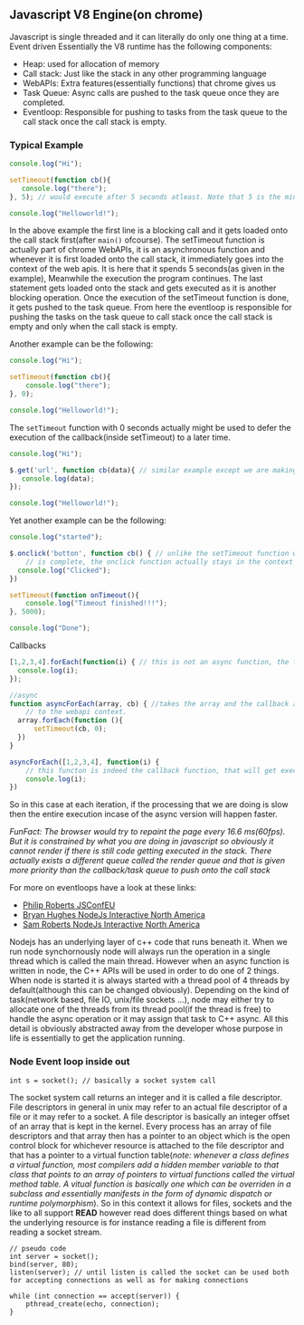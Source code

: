 ## Javascript V8 Engine(on chrome)
Javascript is single threaded and it can literally do only one thing at a time. Event driven 
 Essentially the V8 runtime has the following components:
 - Heap: used for allocation of memory
 - Call stack: Just like the stack in any other programming language
 - WebAPIs: Extra features(essentially functions) that chrome gives us
 - Task Queue: Async calls are pushed to the task queue once they are completed.
 - Eventloop: Responsible for pushing to tasks from the task queue to the call stack once the call stack is empty.
 
 ### Typical Example
 ```javascript
console.log("Hi");

setTimeout(function cb(){
    console.log("there");
}, 5); // would execute after 5 seconds atleast. Note that 5 is the minimum amount of time to wait, not the absolute amount of time

console.log("Helloworld!");
``` 
In the above example the first line is a blocking call and it gets loaded onto the call stack first(after `main()` ofcourse). 
The setTimeout function is actually part of chrome WebAPIs, it is an asynchronous function and whenever it is first loaded onto
the call stack, it immediately goes into the context of the web apis. It is here that it spends 5 seconds(as given in the example),
Meanwhile the execution the program continues. The last statement gets loaded onto the stack and gets executed as it is another 
blocking operation. 
Once the execution of the setTimeout function is done, it gets pushed to the task queue. From here the eventloop is responsible for pushing
the tasks on the task queue to call stack once the call stack is empty and only when the call stack is empty. 

Another example can be the following:
```javascript
console.log("Hi");

setTimeout(function cb(){
    console.log("there");
}, 0);

console.log("Helloworld!");
```
The `setTimeout` function with 0 seconds actually might be used to defer the execution of the callback(inside setTimeout) to a later time.

```javascript
console.log("Hi");

$.get('url', function cb(data){ // similar example except we are making an ajax request here using jquery
   console.log(data);    
});

console.log("Helloworld!");
```
 Yet another example can be the following:
 
```javascript
console.log("started");

$.onclick('button', function cb() { // unlike the setTimeout function which goes out of the context of webAPIs once the execution of the function
    // is complete, the onclick function actually stays in the context of the webAPIs forever and listens for the click event
  console.log("Clicked");
})

setTimeout(function onTimeout(){
    console.log("Timeout finished!!!");
}, 5000);

console.log("Done");
```
Callbacks
```javascript
[1,2,3,4].forEach(function(i) { // this is not an async function, the forEach function actually runs synchornously
  console.log(i);
});

//async
function asyncForEach(array, cb) { //takes the array and the callback and is responsible for essentially pushing each of the callback functions
    // to the webapi context. 
  array.forEach(function (){
      setTimeout(cb, 0);
  })
}

asyncForEach([1,2,3,4], function(i) {
    // this functon is indeed the callback function, that will get executed at each iteration. This part will happen inside the webAPI context 
    console.log(i);
})
```

So in this case at each iteration, if the processing that we are doing is slow then the entire execution incase of the async version will happen faster.

*FunFact: The browser would try to repaint the page every 16.6 ms(60fps). But it is constrained by what you are doing in javascript so obviously it cannot render if there is still code getting executed in the stack. There actually exists a different queue called the render queue and that is given more priority than the callback/task queue to push onto the call stack*

For more on eventloops have a look at these links:
- [Philip Roberts JSConfEU](https://www.youtube.com/watch?v=8aGhZQkoFbQ&vl=en) 
- [Bryan Hughes NodeJs Interactive North America](https://www.youtube.com/watch?v=qV8FgRt-HJI)
- [Sam Roberts NodeJs Interactive North America](https://www.youtube.com/watch?v=P9csgxBgaZ8)

Nodejs has an underlying layer of c++ code that runs beneath it. When we run node synchornously node will always run the operation in a single thread which is called the main thread. However when an async function is written in node, the C++ APIs will be used in order to do one of 2 things. When node is started it is always started with a thread pool of 4 threads by default(although this can be changed obviously). Depending on the kind of task(network based, file IO, unix/file sockets ...), node may either try to allocate one of the threads from its thread pool(if the thread is free) to handle the async operation or it may assign that task to C++ async. All this detail is obviously abstracted away from the developer whose purpose in life is essentially to get the application running.   

### Node Event loop inside out
```
int s = socket(); // basically a socket system call
```
The socket system call returns an integer and it is called a file descriptor. File descriptors in general in unix may refer to an actual file descriptor of a file or it may refer to a socket. A file descriptor is basically an integer offset of an array that is kept in the kernel. Every process has an array of file descriptors and that array then has a pointer to an object which is the open control block for whichever resource is attached to the file descriptor and that has a pointer to a virtual function table(*note: whenever a class defines a virtual function, most compilers add a hidden member variable to that class that points to an array of pointers to virtual functions called the virtual method table. A vitual function is basically one which can be overriden in a subclass and essentially manifests in the form of dynamic dispatch or runtime polymorphism*). So in this context it allows for files, sockets and the like to all support **READ** however read does  different things based on what the underlying resource is for instance reading a file is different from reading a socket stream. 

```
// pseudo code
int server = socket();
bind(server, 80);
listen(server); // until listen is called the socket can be used both for accepting connections as well as for making connections

while (int connection == accept(server)) {
    pthread_create(echo, connection);    
}
```

